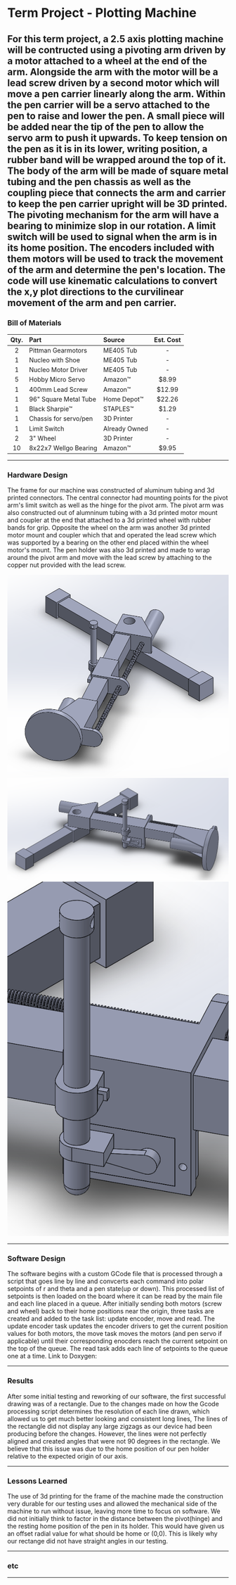 # Term Project - Plotting Machine

For this term project, a 2.5 axis plotting machine will be contructed using a pivoting arm driven by a motor attached to a wheel at the end of the arm. Alongside the arm with the motor will be a lead screw driven by a second motor which will move a pen carrier linearly along the arm. Within the pen carrier will be a servo attached to the pen to raise and lower the pen. A small piece will be added near the tip of the pen to allow the servo arm to push it upwards. To keep tension on the pen as it is in its lower, writing position, a rubber band will be wrapped around the top of it. The body of the arm will be made of square metal tubing and the pen chassis as well as the coupling piece that connects the arm and carrier to keep the pen carrier upright will be 3D printed. The pivoting mechanism for the arm will have a bearing to minimize slop in our rotation. A limit switch will be used to signal when the arm is in its home position. The encoders included with them motors will be used to track the movement of the arm and determine the pen's location. The code will use kinematic calculations to convert the x,y plot directions to the curvilinear movement of the arm and pen carrier.
---

### Bill of Materials

| Qty. | Part                  | Source                | Est. Cost |
|:----:|:----------------------|:----------------------|:---------:|
|  2   | Pittman Gearmotors    | ME405 Tub             |     -     |
|  1   | Nucleo with Shoe      | ME405 Tub             |     -     |
|  1   | Nucleo Motor Driver   | ME405 Tub             |     -     |
|  5   | Hobby Micro Servo     | Amazon&trade;         |   $8.99   |
|  1   | 400mm Lead Screw      | Amazon&trade;         |   $12.99  |
|  1   | 96" Square Metal Tube | Home Depot&trade;     |   $22.26  |
|  1   | Black Sharpie&trade;  | STAPLES&trade;        |   $1.29   |
|  1   | Chassis for servo/pen | 3D Printer            |     -     |
|  1   | Limit Switch          | Already Owned         |     -     |
|  2   | 3" Wheel              | 3D Printer            |     -     |
|  10  | 8x22x7 Wellgo Bearing | Amazon&trade;         |   $9.95   |


---
### Hardware Design
The frame for our machine was constructed of aluminum tubing and 3d printed connectors. The central connector had mounting points for the pivot arm's limit switch as well as the hinge for the pivot arm. The pivot arm was also constructed out of alumninum tubing with a 3d printed motor mount and coupler at the end that attached to a 3d printed wheel with rubber bands for grip. Opposite the wheel on the arm was another 3d printed motor mount and coupler which that and operated the lead screw which was supported by a bearing on the other end placed within the wheel motor's mount. The pen holder was also 3d printed and made to wrap around the pivot arm and move with the lead screw by attaching to the copper nut provided with the lead screw. 

![projectsketch1](/docs/sketch1.png)
![projectsketch2](/docs/sketch2.png)
![projectsketch3](/docs/sketch3.png)


---
### Software Design
The software begins with a custom GCode file that is processed through a script that goes line by line and convcerts each command into polar setpoints of r and theta and a pen state(up or down). This processed list of setpoints is then loaded on the board where it can be read by the main file and each line placed in a queue. After initially sending both motors (screw and wheel) back to their home positions near the origin, three tasks are created and added to the task list: update encoder, move and read. The update encoder task updates the encoder drivers to get the current position values for both motors, the move task moves the motors (and pen servo if applicable) until their corresponding enocders reach the current setpoint on the top of the queue. The read task adds each line of setpoints to the queue one at a time.
Link to Doxygen:

---
### Results
After some initial testing and reworking of our software, the first successful drawing was of a rectangle. Due to the changes made on how the Gcode processing script determines the resolution of each line drawn, which allowed us to get much better looking and consistent long lines, The lines of the rectangle did not display any large zigzags as our device had been producing before the changes. However, the lines were not perfectly aligned and created angles that were not 90 degrees in the rectangle. We believe that this issue was due to the home position of our pen holder relative to the expected origin of our axis.

---
### Lessons Learned
The use of 3d printing for the frame of the machine made the construction very durable for our testing uses and allowed the mechanical side of the machine to run without issue, leaving more time to focus on software.
We did not initially think to factor in the distance between the pivot(hinge) and the resting home position of the pen in its holder. This would have given us an offset radial value for what should be home or (0,0). This is likely why our rectange did not have straight angles in our testing.


---
### etc



---
